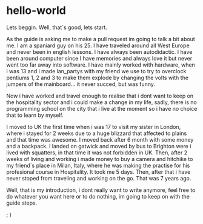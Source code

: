 # hello-world
Lets beggin.
Well, that´s good, lets start.

As the guide is asking me to make a pull request im going to talk a bit about me.
I am a spaniard guy on his 25. I have traveled around all West Europe and never been in english lessons.
I have always been autodidactic.
I have been around computer since I have memories and always love it but never went too far away into software.
I have mainly worked with hardware, when i was 13 and i made lan_partys with my friend we use to try to overclock
pentiums 1, 2 and 3 to make them explode by changing the volts with the jumpers of the mainboard... it never succed, but was funny.

Now i have worked and travel enough to realise that i dont want to keep on the hospitality sector and i could
make a change in my life, sadly, there is no programming school on the city that i live at the moment so i have no choice
that to learn by myself.

I moved to UK the first time when i was 17 to visit my sister in London, where i stayed for 2 weeks due to a huge blizzard that
affected to plains and that time was awesome.
I moved back after 6 month with some money and a backpack. I landed on gatwick and moved by bus to Brighton were i lived with squatters, in that time it was not forbidden in UK. Then, after 2 weeks of living and working i made money to buy a camera and hitchike to my friend´s place in Milan, Italy, where he was making the practise for his profesional course in Hospitality.
It took me 5 days.
Then, after that i have never stoped from traveling and working on the go.
That was 7 years ago.

Well, that is my introduction, i dont really want to write anymore, feel free to do whatever you want here or to do nothing, im going to keep on with the guide steps. 

; )
